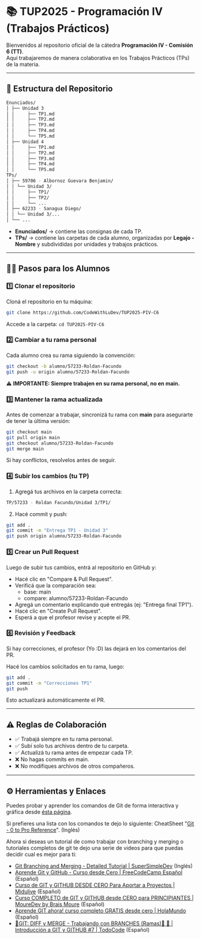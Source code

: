 # 📚 TUP2025 - Programación IV (Trabajos Prácticos)

Bienvenidos al repositorio oficial de la cátedra **Programación IV - Comisión 6 (TT)**.  
Aquí trabajaremos de manera colaborativa en los Trabajos Prácticos (TPs) de la materia.

---

## 📂 Estructura del Repositorio
```bash
Enunciados/
│ ├── Unidad 3
│ │     ├── TP1.md
│ │     ├── TP2.md
│ │     ├── TP3.md
│ │     ├── TP4.md
│ │     └── TP5.md
│ ├── Unidad 4
│ │     ├── TP1.md
│ │     ├── TP2.md
│ │     ├── TP3.md
│ │     ├── TP4.md
│ │     └── TP5.md
TPs/
│ ├── 59706 - Albornoz Guevara Benjamin/
│ │ └── Unidad 3/
│ │     ├── TP1/
│ │     ├── TP2/
│ │     └── ...
│ ├── 62233 - Sanagua Diego/
│ │ └── Unidad 3/...
│ └── ...
```

- **Enunciados/** → contiene las consignas de cada TP.
- **TPs/** → contiene las carpetas de cada alumno, organizadas por **Legajo - Nombre** y subdivididas por unidades y trabajos prácticos.

---

## 🧑‍💻 Pasos para los Alumnos

### 1️⃣ Clonar el repositorio

Cloná el repositorio en tu máquina:

```bash
git clone https://github.com/CodeWithLuDev/TUP2025-PIV-C6
```
Accede a la carpeta: `cd TUP2025-PIV-C6`



### 2️⃣ Cambiar a tu rama personal

Cada alumno crea su rama siguiendo la convención:
```bash
git checkout -b alumno/57233-Roldan-Facundo
git push -u origin alumno/57233-Roldan-Facundo
```

⚠️ **IMPORTANTE: Siempre trabajen en su rama personal, no en main.**

### 3️⃣ Mantener la rama actualizada

Antes de comenzar a trabajar, sincronizá tu rama con **main** para asegurarte de tener la última versión:

```bash
git checkout main
git pull origin main
git checkout alumno/57233-Roldan-Facundo
git merge main
```
Si hay conflictos, resolvelos antes de seguir.

### 4️⃣ Subir los cambios (tu TP)

1. Agregá tus archivos en la carpeta correcta:
```bash
TP/57233 - Roldan Facundo/Unidad 3/TP1/
```

2. Hacé commit y push:
```bash
git add .
git commit -m "Entrega TP1 - Unidad 3"
git push origin alumno/57233-Roldan-Facundo
```

### 5️⃣ Crear un Pull Request

Luego de subir tus cambios, entrá al repositorio en GitHub y:

- Hacé clic en "Compare & Pull Request".
- Verificá que la comparación sea:
    - base: main
    - compare: alumno/57233-Roldan-Facundo
- Agregá un comentario explicando qué entregás (ej: "Entrega final TP1").
- Hacé clic en "Create Pull Request".
- Esperá a que el profesor revise y acepte el PR.

### 6️⃣ Revisión y Feedback

Si hay correcciones, el profesor (Yo :D) las dejará en los comentarios del PR.

Hacé los cambios solicitados en tu rama, luego:
```bash
git add .
git commit -m "Correcciones TP1"
git push
```

Esto actualizará automáticamente el PR.

---

## ⚠️ Reglas de Colaboración

- ✅ Trabajá siempre en tu rama personal.
- ✅ Subí solo tus archivos dentro de tu carpeta.
- ✅ Actualizá tu rama antes de empezar cada TP.
- ❌ No hagas commits en main.
- ❌ No modifiques archivos de otros compañeros.

---

## ⚙️ Herramientas y Enlaces
Puedes probar y aprender los comandos de Git de forma interactiva y gráfica desde [ésta página](learngitbranching.js.org).

Si prefieres una lista con los comandos te dejo lo siguiente: 
CheatSheet "[Git - 0 to Pro Reference](https://supersimpledev.github.io/references/git-github-reference.pdf)". (Inglés)

Ahora si deseas un tutorial de como trabajar con branching y merging o tutoriales completos de git te dejo una serie de videos para que puedas decidir cual es mejor para ti:

- [Git Branching and Merging - Detailed Tutorial | SuperSimpleDev](https://www.youtube.com/watch?v=Q1kHG842HoI) (Inglés)
- [Aprende Git y GitHub - Curso desde Cero | FreeCodeCamp Español](https://www.youtube.com/watch?v=mBYSUUnMt9M) (Español)
- [Curso de GIT y GITHUB DESDE CERO Para Aportar a Proyectos | Midulive](https://www.youtube.com/watch?v=niPExbK8lSw) (Español)
- [Curso COMPLETO de GIT y GITHUB desde CERO para PRINCIPIANTES | MoureDev by Brais Moure](https://www.youtube.com/watch?v=3GymExBkKjE) (Español)
- [Aprende GIT ahora! curso completo GRATIS desde cero | HolaMundo](https://www.youtube.com/watch?v=VdGzPZ31ts8) (Español)
- [🚀GIT: DIFF y MERGE - Trabajando con BRANCHES (Ramas)🌳 🤩 | Introducción a GIT y GITHUB #7 | TodoCode](https://www.youtube.com/watch?v=gjKKtQVVCZU) (Español)